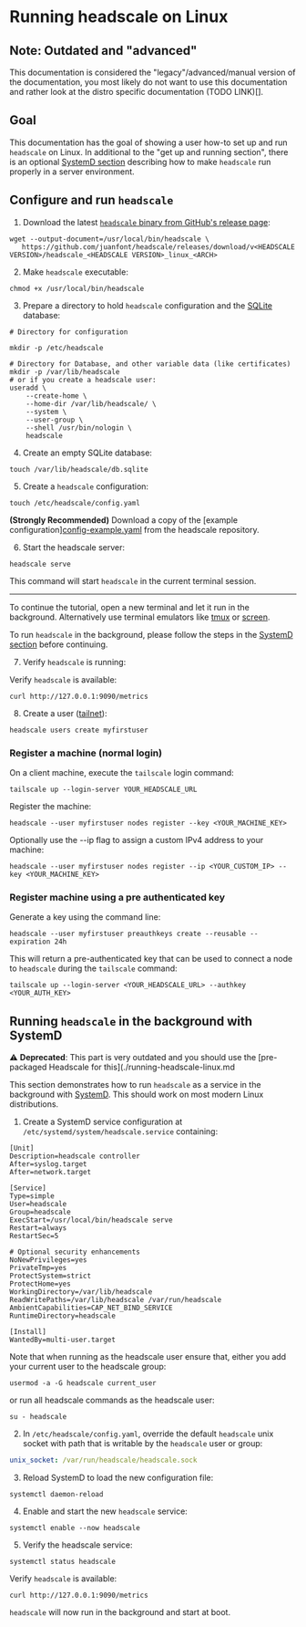 # Running headscale on Linux

## Note: Outdated and "advanced"

This documentation is considered the "legacy"/advanced/manual version of the documentation, you most likely do not
want to use this documentation and rather look at the distro specific documentation (TODO LINK)[].

## Goal

This documentation has the goal of showing a user how-to set up and run `headscale` on Linux.
In additional to the "get up and running section", there is an optional [SystemD section](#running-headscale-in-the-background-with-systemd)
describing how to make `headscale` run properly in a server environment.

## Configure and run `headscale`

1. Download the latest [`headscale` binary from GitHub's release page](https://github.com/juanfont/headscale/releases):

```shell
wget --output-document=/usr/local/bin/headscale \
   https://github.com/juanfont/headscale/releases/download/v<HEADSCALE VERSION>/headscale_<HEADSCALE VERSION>_linux_<ARCH>
```

2. Make `headscale` executable:

```shell
chmod +x /usr/local/bin/headscale
```

3. Prepare a directory to hold `headscale` configuration and the [SQLite](https://www.sqlite.org/) database:

```shell
# Directory for configuration

mkdir -p /etc/headscale

# Directory for Database, and other variable data (like certificates)
mkdir -p /var/lib/headscale
# or if you create a headscale user:
useradd \
	--create-home \
	--home-dir /var/lib/headscale/ \
	--system \
	--user-group \
	--shell /usr/bin/nologin \
	headscale
```

4. Create an empty SQLite database:

```shell
touch /var/lib/headscale/db.sqlite
```

5. Create a `headscale` configuration:

```shell
touch /etc/headscale/config.yaml
```

**(Strongly Recommended)** Download a copy of the [example configuration][config-example.yaml](https://github.com/juanfont/headscale/blob/main/config-example.yaml) from the headscale repository.

6. Start the headscale server:

```shell
headscale serve
```

This command will start `headscale` in the current terminal session.

---

To continue the tutorial, open a new terminal and let it run in the background.
Alternatively use terminal emulators like [tmux](https://github.com/tmux/tmux) or [screen](https://www.gnu.org/software/screen/).

To run `headscale` in the background, please follow the steps in the [SystemD section](#running-headscale-in-the-background-with-systemd) before continuing.

7. Verify `headscale` is running:

Verify `headscale` is available:

```shell
curl http://127.0.0.1:9090/metrics
```

8. Create a user ([tailnet](https://tailscale.com/kb/1136/tailnet/)):

```shell
headscale users create myfirstuser
```

### Register a machine (normal login)

On a client machine, execute the `tailscale` login command:

```shell
tailscale up --login-server YOUR_HEADSCALE_URL
```

Register the machine:

```shell
headscale --user myfirstuser nodes register --key <YOUR_MACHINE_KEY>
```

Optionally use the --ip flag  to assign a custom IPv4 address to your machine:

```shell
headscale --user myfirstuser nodes register --ip <YOUR_CUSTOM_IP> --key <YOUR_MACHINE_KEY>
```

### Register machine using a pre authenticated key

Generate a key using the command line:

```shell
headscale --user myfirstuser preauthkeys create --reusable --expiration 24h
```

This will return a pre-authenticated key that can be used to connect a node to `headscale` during the `tailscale` command:

```shell
tailscale up --login-server <YOUR_HEADSCALE_URL> --authkey <YOUR_AUTH_KEY>
```

## Running `headscale` in the background with SystemD

:warning: **Deprecated**: This part is very outdated and you should use the [pre-packaged Headscale for this](./running-headscale-linux.md

This section demonstrates how to run `headscale` as a service in the background with [SystemD](https://www.freedesktop.org/wiki/Software/systemd/).
This should work on most modern Linux distributions.

1. Create a SystemD service configuration at `/etc/systemd/system/headscale.service` containing:

```systemd
[Unit]
Description=headscale controller
After=syslog.target
After=network.target

[Service]
Type=simple
User=headscale
Group=headscale
ExecStart=/usr/local/bin/headscale serve
Restart=always
RestartSec=5

# Optional security enhancements
NoNewPrivileges=yes
PrivateTmp=yes
ProtectSystem=strict
ProtectHome=yes
WorkingDirectory=/var/lib/headscale
ReadWritePaths=/var/lib/headscale /var/run/headscale
AmbientCapabilities=CAP_NET_BIND_SERVICE
RuntimeDirectory=headscale

[Install]
WantedBy=multi-user.target
```

Note that when running as the headscale user ensure that, either you add your current user to the headscale group:

```shell
usermod -a -G headscale current_user
```

or run all headscale commands as the headscale user:

```shell
su - headscale
```

2. In `/etc/headscale/config.yaml`, override the default `headscale` unix socket with path that is writable by the `headscale` user or group:

```yaml
unix_socket: /var/run/headscale/headscale.sock
```

3. Reload SystemD to load the new configuration file:

```shell
systemctl daemon-reload
```

4. Enable and start the new `headscale` service:

```shell
systemctl enable --now headscale
```

5. Verify the headscale service:

```shell
systemctl status headscale
```

Verify `headscale` is available:

```shell
curl http://127.0.0.1:9090/metrics
```

`headscale` will now run in the background and start at boot.
